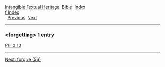 [Intangible Textual Heritage](../../index)  [Bible](../index) 
[Index](index)   
[f Index](_f_)  
  [Previous](c04437)  [Next](c04439) 

------------------------------------------------------------------------

### &lt;forgetting&gt; 1 entry

[Phi 3:13](../kjv/phi003.htm#013)  

------------------------------------------------------------------------

[Next: forgive (56)](c04439)
